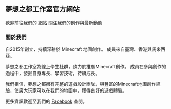 ## 夢想之都工作室官方網站

歡迎前往我們的 [網站](https://www.dreamcity.studio/)  關注我們的創作與最新動態

### 關於我們

自2015年創立，持續深耕於 Minecraft 地圖創作。
成員來自臺灣、香港與馬來西亞。

夢想之都工作室為線上學生社群，致力於推廣Minecraft創作。
成員在參與創作的過程中，發掘自身專長、學習技術，持續成長。

我們相信，夢想之都擁有完整的遊戲設計團隊，與豐富的Minecraft地圖創作經驗，使廣大玩家可以在我們的地圖中，獲得良好的遊戲體驗。


更多資訊歡迎至我們的 [Facebook](https://www.facebook.com/dreamcity26481414/) 查閱。